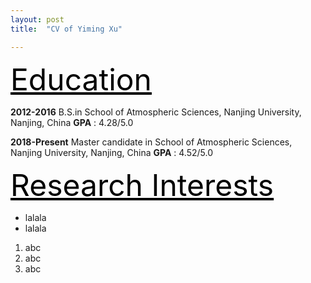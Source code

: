 ```yaml
---
layout: post
title:  "CV of Yiming Xu"

---
```


<font size="8" color="black" bold><u>Education</u></font>

__2012-2016__
B.S.in School of Atmospheric Sciences, Nanjing University, Nanjing, China       __GPA__ : 4.28/5.0

__2018-Present__
Master candidate in School of Atmospheric Sciences, Nanjing University, Nanjing, China  __GPA__ : 4.52/5.0

<font size="8" color="black" bold><u>Research Interests</u></font>
* lalala
* lalala

1. abc
2. abc
3. abc
